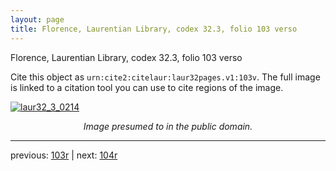 ```yaml
---
layout: page
title: Florence, Laurentian Library, codex 32.3, folio 103 verso
---
```


Florence, Laurentian Library, codex 32.3, folio 103 verso

Cite this object as `urn:cite2:citelaur:laur32pages.v1:103v`.  The full image is linked to a citation tool you can use to cite regions of the image.

[![laur32_3_0214](http://www.homermultitext.org/iipsrv?IIIF=/project/homer/pyramidal/deepzoom/citelaur/laur32imgs/v1/laur32_3_0214.tif/full/800,/0/default.jpg)](http://www.homermultitext.org/ict2/?urn=urn:cite2:citelaur:laur32imgs.v1:laur32_3_0214) 

<p style="text-align: center; font-style: italic;">Image presumed to in the public domain.</p>

---

previous: [103r](../103r/) | next: [104r](../104r/)